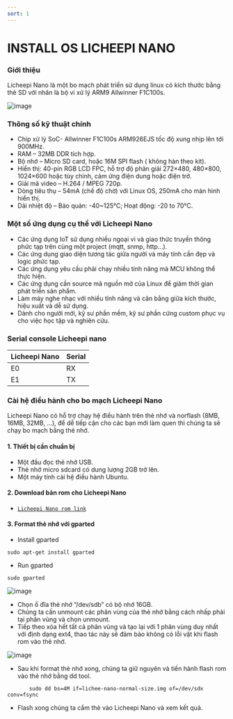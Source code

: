 ```yaml
---
sort: 1
---
```


# INSTALL OS LICHEEPI NANO


### Giới thiệu

Licheepi Nano là một bo mạch phát triển sử dụng linux có kích thước bằng thẻ SD với nhân là bộ vi xử lý ARM9 Allwinner F1C100s.

![image](https://user-images.githubusercontent.com/86546911/129333579-babb44fe-cbc0-4816-8a2a-40249187a8e3.png)


### Thông số kỹ thuật chính

- Chip xử lý SoC- Allwinner F1C100s ARM926EJS tốc độ xung nhịp lên tới 900MHz.
- RAM – 32MB DDR tích hợp.
- Bộ nhớ – Micro SD card, hoặc 16M SPI flash ( không hàn theo kit).
- Hiển thị: 40-pin RGB LCD FPC, hỗ trợ độ phân giải 272×480, 480×800, 1024×600 hoặc tùy chỉnh, cảm ứng điện dung hoặc điện trở.
- Giải mã video – H.264 / MPEG 720p.
- Dòng tiêu thụ – 54mA (chế độ chờ) với Linux OS, 250mA cho màn hình hiển thị.
- Dải nhiệt độ – Bảo quản: -40~125°C; Hoạt động: -20 to 70°C.


### Một số ứng dụng cụ thể với Licheepi Nano
- Các ứng dụng IoT sử dụng nhiều ngoại vi và giao thức truyền thông phức tạp trên cùng một project (mqtt, snmp, http…).
- Các ứng dụng giao diện tương tác giữa người và máy tính cần đẹp và logic phức tạp.
- Các ứng dụng yêu cầu phải chạy nhiều tính năng mà MCU không thể thực hiện.
- Các ứng dụng cần source mã nguồn mở của Linux để giảm thời gian phát triển sản phẩm.
- Làm máy nghe nhạc với nhiều tính năng và cân bằng giữa kích thước, hiệu xuất và dễ sử dụng.
- Dành cho người mới, kỹ sư phần mềm, kỹ sư phần cứng custom phục vụ cho việc học tập và nghiên cứu.

### Serial console Licheepi nano

| Licheepi Nano | Serial   |
| ------------- | -------- |
|      E0       |   RX     |
|      E1       |   TX     |

### Cài hệ điều hành cho bo mạch Licheepi Nano


Licheepi Nano có hỗ trợ chạy hệ điều hành trên thẻ nhớ và norflash (8MB, 16MB, 32MB, ...), để dễ tiếp cận cho các bạn mới làm quen thì chúng ta sẽ chạy bo mạch bằng thẻ nhớ.

#### 1. Thiết bị cần chuẩn bị
  - Một đầu đọc thẻ nhớ USB.
  - Thẻ nhớ micro sdcard có dung lượng 2GB trở lên.
  - Một máy tính cài hệ điều hành Ubuntu.


#### 2. Download bản rom cho Licheepi Nano
- [`Licheepi Nano rom link`](https://mega.nz/file/Myp20YxZ#7GH6VL6gQFb6ywQPv-gALdYCResSTUQDG2RmtdAWigw)


#### 3. Format thẻ nhớ với gparted
- Install gparted
```shell
sudo apt-get install gparted
```
- Run gparted
```shell
sudo gparted
```
![image](https://user-images.githubusercontent.com/86546911/129354373-c5bae32d-75bb-44bc-a98f-0c3bd1828fe2.png)

- Chọn ổ đĩa thẻ nhớ “/dev/sdb” có bộ nhớ 16GB.
- Chúng ta cần unmount các phân vùng của thẻ nhớ bằng cách nhấp phải tại phân vùng và chọn unmount.
- Tiếp theo xóa hết tất cả phân vùng và tạo lại với 1 phân vùng duy nhất với định dạng ext4, thao tác này sẽ đảm bảo không có lỗi vặt khi flash rom vào thẻ nhớ.


![image](https://user-images.githubusercontent.com/86546911/129354395-a90aa3a3-c8e6-4462-b6d9-7576c9a434ae.png)

- Sau khi format thẻ nhớ xong, chúng ta giữ nguyên và tiến hành flash rom vào thẻ nhớ bằng dd tool.

```shell
       sudo dd bs=4M if=lichee-nano-normal-size.img of=/dev/sdx conv=fsync
```

- Flash xong chúng ta cắm thẻ vào Licheepi Nano và xem kết quả.

